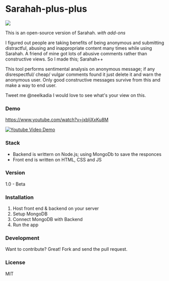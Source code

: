 # Sarahah-plus-plus
![](https://github.com/neelkadia/Sarahah-plus-plus/blob/master/sarahah-plus-plus.png)

This is an open-source version of Sarahah. *with add-ons* 

I figured out people are taking benefits of being anonymous and submitting distractful, abusing and inappropriate content many times while using Sarahah. A friend of mine got lots of abusive comments rather than constructive views. So I made this; Sarahah++ 

This tool performs sentimental analysis on anonymous message; if any disrespectful/ cheap/ vulgar comments found it just delete it and warn the anonymous user. Only good constructive messages survive from this and make a way to end user. 

Tweet me @neelkadia I would love to see what's your view on this.

### Demo
https://www.youtube.com/watch?v=jxbIjXxKu8M

[![Youtube Video Demo](https://img.youtube.com/vi/jxbIjXxKu8M/0.jpg)](https://www.youtube.com/watch?v=jxbIjXxKu8M)

### Stack

* Backend is writtern on Node.js; using MongoDb to save the responces<br />
* Front end is written on HTML, CSS and JS<br />

### Version

1.0 - Beta

### Installation

1. Host front end & backend on your server
2. Setup MongoDB
3. Connect MongoDB with Backend
4. Run the app

### Development

Want to contribute? Great! Fork and send the pull request.

### License

MIT

